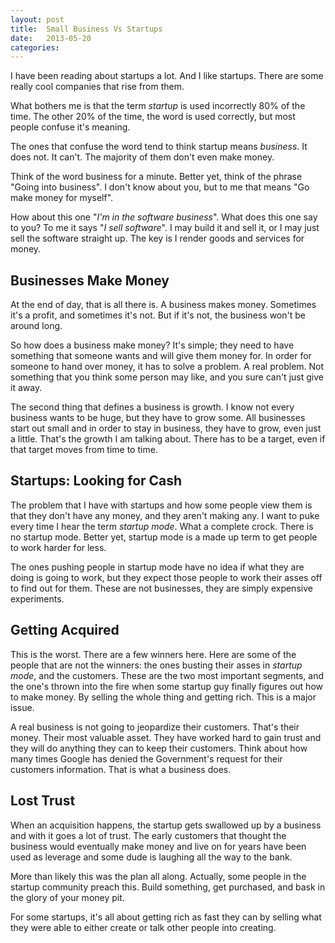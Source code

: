 ```yaml
---
layout: post
title:  Small Business Vs Startups
date:   2013-05-20
categories:
---
```


I have been reading about startups a lot. And I like startups. There are some really cool companies that rise from them.

What bothers me is that the term *startup* is used incorrectly 80% of the time. The other 20% of the time, the word is used correctly, but most people confuse it's meaning.

The ones that confuse the word tend to think startup means *business*. It does not. It can't. The majority of them don't even make money.

Think of the word business for a minute. Better yet, think of the phrase "Going into business". I don't know about you, but to me that means "Go make money for myself".

How about this one "*I'm in the software business*". What does this one say to you? To me it says "*I sell software*". I may build it and sell it, or I may just sell the software straight up. The key is I render goods and services for money.

## Businesses Make Money
At the end of day, that is all there is. A business makes money. Sometimes it's a profit, and sometimes it's not. But if it's not, the business won't be around long.

So how does a business make money? It's simple; they need to have something that someone wants and will give them money for. In order for someone to hand over money, it has to solve a problem. A real problem. Not something that you think some person may like, and you sure can't just give it away.

The second thing that defines a business is growth. I know not every business wants to be huge, but they have to grow some. All businesses start out small and in order to stay in business, they have to grow, even just a little. That's the growth I am talking about. There has to be a target, even if that target moves from time to time.

## Startups: Looking for Cash
The problem that I have with startups and how some people view them is that they don't have any money, and they aren't making any. I want to puke every time I hear the term *startup mode*. What a complete crock. There is no startup mode. Better yet, startup mode is a made up term to get people to work harder for less.

The ones pushing people in startup mode have no idea if what they are doing is going to work, but they expect those people to work their asses off to find out for them. These are not businesses, they are simply expensive experiments.

## Getting Acquired
This is the worst. There are a few winners here. Here are some of the people that are not the winners: the ones busting their asses in *startup mode*, and the customers. These are the two most important segments, and the one's thrown into the fire when some startup guy finally figures out how to make money. By selling the whole thing and getting rich. This is a major issue.

A real business is not going to jeopardize their customers. That's their money. Their most valuable asset. They have worked hard to gain trust and they will do anything they can to keep their customers. Think about how many times Google has denied the Government's request for their customers information. That is what a business does.

## Lost Trust
When an acquisition happens, the startup gets swallowed up by a business and with it goes a lot of trust. The early customers that thought the business would eventually make money and live on for years have been used as leverage and some dude is laughing all the way to the bank.

More than likely this was the plan all along. Actually, some people in the startup community preach this. Build something, get purchased, and bask in the glory of your money pit.

For some startups, it's all about getting rich as fast they can by selling what they were able to either create or talk other people into creating.





